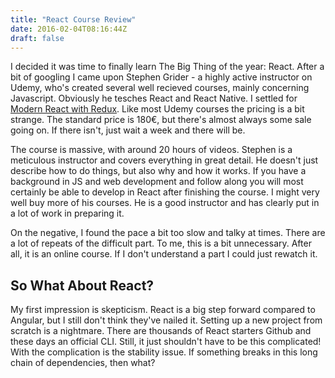 ```yaml
---
title: "React Course Review"
date: 2016-02-04T08:16:44Z
draft: false
---
```

I decided it was time to finally learn The Big Thing of the year: React. After a bit of googling I came upon Stephen Grider - a highly active instructor on Udemy, who's created several well recieved courses, mainly concerning Javascript. Obviously he tesches React and React Native. I settled for [Modern React with Redux](https://www.udemy.com/react-redux/). Like most Udemy courses the pricing is a bit strange. The standard price is 180€, but there's almost always some sale going on. If there isn't, just wait a week and there will be.

The course is massive, with around 20 hours of videos. Stephen is a meticulous instructor and covers everything in great detail. He doesn't just describe how to do things, but also why and how it works. If you have a background in JS and web development and follow along you will most certainly be able to develop in React after finishing the course. I might very well buy more of his courses. He is a good instructor and has clearly put in a lot of work in preparing it.

On the negative, I found the pace a bit too slow and talky at times. There are a lot of repeats of the difficult part. To me, this is a bit unnecessary. After all, it is an online course. If I don't understand a part I could just rewatch it.

## So What About React?
My first impression is skepticism. React is a big step forward compared to Angular, but I still don't think they've nailed it. Setting up a new project from scratch is a nightmare. There are thousands of React starters Github and these days an official CLI. Still, it just shouldn't have to be this complicated! With the complication is the stability issue. If something breaks in this long chain of dependencies, then what? 
